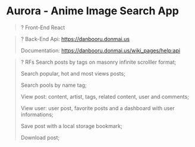 # Aurora - Anime Image Search App

>? Front-End
> React

>? Back-End
> Api: https://danbooru.donmai.us
>
> Documentation: https://danbooru.donmai.us/wiki_pages/help:api

>? RFs
> Search posts by tags on masonry infinite scrolller format;
>
> Search popular, hot and most views posts;
>
> Search pools by name tag;
>
> View post: content, artist, tags, related content, user and comments;
>
> View user: user post, favorite posts and a dashboard with user informations;
>
> Save post with a local storage bookmark;
>
> Download post;